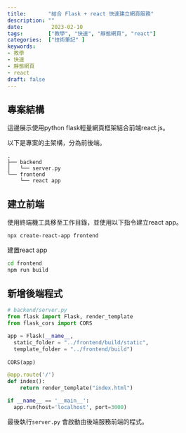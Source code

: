 ```yaml
---
title:       "結合 Flask + react 快速建立網頁服務"
description: ""
date:         2023-02-10
tags:        ["教學", "快速", "靜態網頁", "react"]
categories:  ["技術筆記" ]
keywords:
- 教學
- 快速
- 靜態網頁
- react
draft: false
---
```




## 專案結構

這邊展示使用python flask輕量網頁框架結合前端react.js。

以下是專案的主架構，分為前後端。

```
.
├── backend
│   └── server.py
└── frontend
    └── react app
```

## 建立前端

使用終端機工具移至工作目錄，並使用以下指令建立react app。

```bash
npx create-react-app frontend
```

建置react app

```bash
cd frontend
npm run build
```

## 新增後端程式

```python
# backend/server.py
from flask import Flask, render_template
from flask_cors import CORS

app = Flask(__name__,
  static_folder = "../frontend/build/static",
  template_folder = "../frontend/build")
  
CORS(app)

@app.route('/')
def index():
    return render_template("index.html")

if __name__ == '__main__':
  app.run(host='localhost', port=3000)
```

最後執行`server.py` 會啟動由後端服務前端的程式。